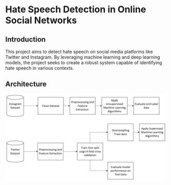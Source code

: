 # Hate Speech Detection in Online Social Networks

## Introduction
This project aims to detect hate speech on social media platforms like Twitter and Instagram. By leveraging machine learning and deep learning models, the project seeks to create a robust system capable of identifying hate speech in various contexts.

## Architecture
![Hate Speech Detection](Drawing4.png)

